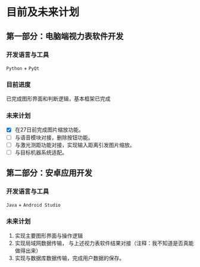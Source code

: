 # 目前及未来计划
## 第一部分：电脑端视力表软件开发
### 开发语言与工具
`Python` + `PyQt`
### 目前进度
已完成图形界面和判断逻辑，基本框架已完成
### 未来计划
- [x] 在27日前完成图片缩放功能。
- [ ] 与语音模块对接，删除按钮功能。
- [ ] 与激光测距功能对接，实现输入距离引发图片缩放。
- [ ] 与目标机器系统适配。

## 第二部分：安卓应用开发
### 开发语言与工具
`Java` + `Android Studio`
### 未来计划
1. 实现主要图形界面与操作逻辑
2. 实现局域网数据传输， 与上述视力表软件结果对接（注释：我不知道是否真能做得出来）
3. 实现与数据库数据传输，完成用户数据的保存。

